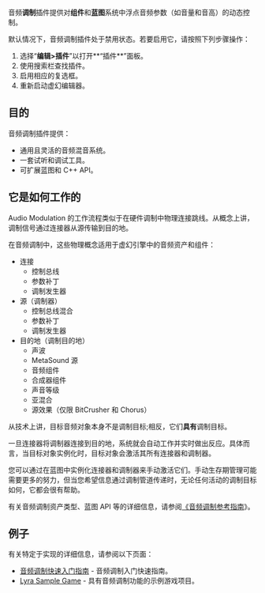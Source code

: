 音频**调制**插件提供对**组件**和**蓝图**系统中浮点音频参数（如音量和音高）的动态控制。

默认情况下，音频调制插件处于禁用状态。若要启用它，请按照下列步骤操作：

1. 选择“**编辑>插件**”以打开**“插件**”面板。
2. 使用搜索栏查找插件。
3. 启用相应的复选框。
4. 重新启动虚幻编辑器。

## 目的

音频调制插件提供：

- 通用且灵活的音频混音系统。
- 一套试听和调试工具。
- 可扩展蓝图和 C++ API。

## 它是如何工作的

Audio Modulation 的工作流程类似于在硬件调制中物理连接跳线。从概念上讲，调制信号通过连接器从源传输到目的地。

在音频调制中，这些物理概念适用于虚幻引擎中的音频资产和组件：

- 连接
  - 控制总线
  - 参数补丁
  - 调制发生器
- 源（调制器）
  - 控制总线混合
  - 参数补丁
  - 调制发生器
- 目的地（调制目的地）
  - 声波
  - MetaSound 源
  - 音频组件
  - 合成器组件
  - 声音等级
  - 亚混合
  - 源效果（仅限 BitCrusher 和 Chorus）

从技术上讲，目标音频对象本身不是调制目标;相反，它们**具有**调制目标。

一旦连接器将调制器连接到目的地，系统就会自动工作并实时做出反应。具体而言，当目标对象实例化时，目标对象会激活其所有连接器和调制器。

您可以通过在蓝图中实例化连接器和调制器来手动激活它们。手动生存期管理可能需要更多的努力，但当您希望信息通过调制管道传递时，无论任何活动的调制目标如何，它都会很有帮助。

有关音频调制资产类型、蓝图 API 等的详细信息，请参阅[《音频调制参考指南](https://docs.unrealengine.com/5.3/en-US/audio-modulation-reference-guide-in-unreal-engine)》。

## 例子

有关特定于实现的详细信息，请参阅以下页面：

- [音频调制快速入门指南](https://docs.unrealengine.com/5.3/en-US/audio-modulation-quick-start-guide) - 音频调制入门快速指南。
- [Lyra Sample Game](https://docs.unrealengine.com/5.3/en-US/lyra-sample-game-in-unreal-engine) - 具有音频调制功能的示例游戏项目。